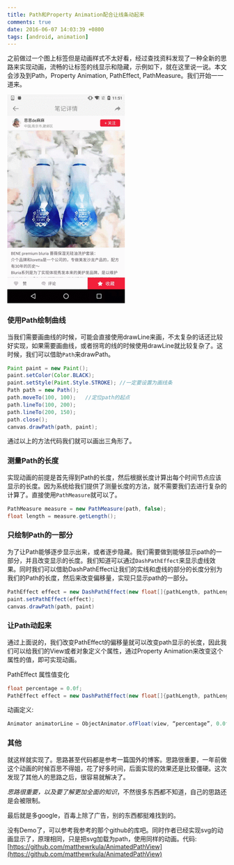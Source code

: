 ```yaml
---
title: Path和Property Animation配合让线条动起来   
comments: true   
date: 2016-06-07 14:03:39 +0800
tags: [android, animation]
---
```



之前做过一个图上标签但是动画样式不太好看，经过查找资料发现了一种全新的思路来实现动画，流畅的让标签的线显示和隐藏，示例如下，就在这里说一说。本文会涉及到Path，Property Animation, PathEffect, PathMeasure。我们开始一一道来。

<!--more-->

![示例](/images/tag_animation.gif)



### 使用Path绘制曲线

当我们需要画曲线的时候，可能会直接使用drawLine来画，不太复杂的话还比较好实现，如果需要画曲线，或者拐弯的线的时候使用drawLine就比较复杂了。这时候，我们可以借助`Path`来drawPath。

```java
Paint paint = new Paint();
paint.setColor(Color.BLACK);
paint.setStyle(Paint.Style.STROKE); //一定要设置为画线条
Path path = new Path();
path.moveTo(100, 100);   //定位path的起点
path.lineTo(100, 200);
path.lineTo(200, 150);
path.close();
canvas.drawPath(path, paint);
```

通过以上的方法代码我们就可以画出三角形了。

### 测量Path的长度

实现动画的前提是首先得到Path的长度，然后根据长度计算出每个时间节点应该显示的长度。因为系统给我们提供了测量长度的方法，就不需要我们去进行复杂的计算了。直接使用`PathMeasure`就可以了。

```java
PathMeasure measure = new PathMeasure(path, false);
float length = measure.getLength();
```

### 只绘制Path的一部分

为了让Path能够逐步显示出来，或者逐步隐藏。我们需要做到能够显示path的一部分，并且改变显示的长度。我们知道可以通过`DashPathEffect`来显示虚线效果。同时我们可以借助DashPathEffect让我们的实线和虚线的部分的长度分别为我们的Path的长度，然后来改变偏移量，实现只显示path的一部分。

```java
PathEffect effect = new DashPathEffect(new float[]{pathLength, pathLength}, pathLength/2);
paint.setPathEffect(effect);
canvas.drawPath(path, paint)
```

### 让Path动起来

通过上面说的，我们改变PathEffect的偏移量就可以改变path显示的长度，因此我们可以给我们的View或者对象定义个属性，通过Property Animation来改变这个属性的值，即可实现动画。

PathEffect 属性值变化
   
```java
float percentage = 0.0f;
PathEffect effect = new DashPathEffect(new float[]{pathLength, pathLength}, pathLength - pathLength*percentage);
```

动画定义:

```java
Animator animatorLine = ObjectAnimator.ofFloat(view, “percentage”, 0.0f, 1.0f);
```

### 其他
就这样就实现了。思路甚至代码都是参考一篇国外的博客。思路很重要，一年前做这个动画的时候百思不得姐，花了好多时间，后面实现的效果还是比较僵硬。这次发现了其他人的思路之后，很容易就解决了。

*思路很重要，以及要了解更加全面的知识*，不然很多东西都不知道，自己的思路还是会被限制。

最后就是多google，百毒上除了广告，别的东西都挺难找到的。

没有Demo了，可以参考我参考的那个github的库吧。同时作者已经实现svg的动画显示了，原理相同，只是把svg加载为path，使用同样的动画。代码:[https://github.com/matthewrkula/AnimatedPathView](https://github.com/matthewrkula/AnimatedPathView)
